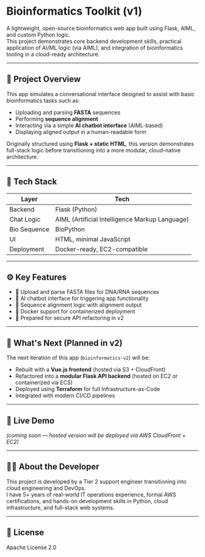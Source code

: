 # Bioinformatics Toolkit (v1)

A lightweight, open-source bioinformatics web app built using Flask, AIML, and custom Python logic.  
This project demonstrates core backend development skills, practical application of AI/ML logic (via AIML), and integration of bioinformatics tooling in a cloud-ready architecture.

---

## 🧬 Project Overview

This app simulates a conversational interface designed to assist with basic bioinformatics tasks such as:

- Uploading and parsing **FASTA** sequences
- Performing **sequence alignment**
- Interacting via a simple **AI chatbot interface** (AIML-based)
- Displaying aligned output in a human-readable form

Originally structured using **Flask + static HTML**, this version demonstrates full-stack logic before transitioning into a more modular, cloud-native architecture.

---

## 🧰 Tech Stack

| Layer        | Tech                     |
|--------------|--------------------------|
| Backend      | Flask (Python)           |
| Chat Logic   | AIML (Artificial Intelligence Markup Language) |
| Bio Sequence | BioPython                |
| UI           | HTML, minimal JavaScript |
| Deployment   | Docker-ready, EC2-compatible |

---

## ⚙️ Key Features

- 📁 Upload and parse FASTA files for DNA/RNA sequences
- 🧠 AI chatbot interface for triggering app functionality
- 🧮 Sequence alignment logic with alignment output
- 🐳 Docker support for containerized deployment
- 🔐 Prepared for secure API refactoring in v2

---

## 🔭 What's Next (Planned in v2)

The next iteration of this app (`bioinformatics-v2`) will be:
- Rebuilt with a **Vue.js frontend** (hosted via S3 + CloudFront)
- Refactored into a **modular Flask API backend** (hosted on EC2 or containerized via ECS)
- Deployed using **Terraform** for full Infrastructure-as-Code
- Integrated with modern CI/CD pipelines

---

## 🚀 Live Demo

_(coming soon — hosted version will be deployed via AWS CloudFront + EC2)_

---

## 👨‍💻 About the Developer

This project is developed by a Tier 2 support engineer transitioning into cloud engineering and DevOps.  
I have 5+ years of real-world IT operations experience, formal AWS certifications, and hands-on development skills in Python, cloud infrastructure, and full-stack web systems.

---

## 📄 License

Apache License 2.0
